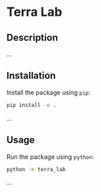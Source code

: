 
# Terra Lab

## Description

...

## Installation

Install the package using `pip`:

```bash
pip install -e .
```

...

## Usage

Run the package using `python`:

```bash
python -m terra_lab
```

...